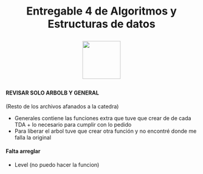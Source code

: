  <h1 align="center">
 Entregable 4 de Algoritmos y Estructuras de datos</p>
 
<img src=https://img.freepik.com/vector-premium/senal-atencion-advertencia-peligro-simbolo-exclamacion-blanco_231786-5218.jpg width="100" height="100" text-aling="center"> </p>
 

#### REVISAR SOLO ARBOLB Y GENERAL
(Resto de los archivos afanados a la catedra)

 * Generales contiene las funciones extra que tuve que crear de de cada TDA + lo necesario para cumplir con lo pedido
 * Para liberar el arbol tuve que crear otra función y no encontré donde me falla la original


#### Falta arreglar
- Level (no puedo hacer la funcion)
